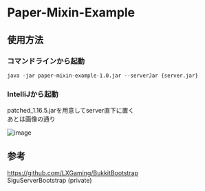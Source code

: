 # Paper-Mixin-Example
 
## 使用方法
### コマンドラインから起動
`java -jar paper-mixin-example-1.0.jar --serverJar {server.jar}`
### IntelliJから起動
patched_1.16.5.jarを用意してserver直下に置く\
あとは画像の通り

![image](https://user-images.githubusercontent.com/41502287/131126876-cf9febdc-bf62-4e21-862a-b9d751c60ac0.png)


## 参考
https://github.com/LXGaming/BukkitBootstrap \
SiguServerBootstrap (private)
